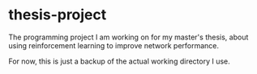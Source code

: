 # thesis-project
The programming project I am working on for my master's thesis, about using reinforcement learning to improve network performance.

For now, this is just a backup of the actual working directory I use.
